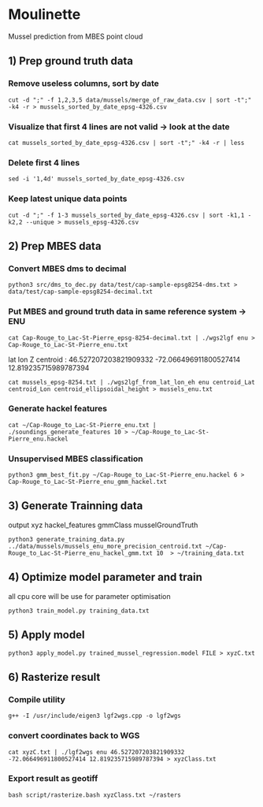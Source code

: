 # Moulinette
Mussel prediction from MBES point cloud
## 1) Prep ground truth data
### Remove useless columns, sort by date
```
cut -d ";" -f 1,2,3,5 data/mussels/merge_of_raw_data.csv | sort -t";" -k4 -r > mussels_sorted_by_date_epsg-4326.csv
```
### Visualize that first 4 lines are not valid -> look at the date
```
cat mussels_sorted_by_date_epsg-4326.csv | sort -t";" -k4 -r | less
```

### Delete first 4 lines
```
sed -i '1,4d' mussels_sorted_by_date_epsg-4326.csv
```

### Keep latest unique data points
```
cut -d ";" -f 1-3 mussels_sorted_by_date_epsg-4326.csv | sort -k1,1 -k2,2 --unique > mussels_epsg-4326.csv
```

## 2) Prep MBES data
### Convert MBES dms to decimal
```
python3 src/dms_to_dec.py data/test/cap-sample-epsg8254-dms.txt > data/test/cap-sample-epsg8254-decimal.txt
```

### Put MBES and ground truth data in same reference system -> ENU
```
cat Cap-Rouge_to_Lac-St-Pierre_epsg-8254-decimal.txt | ./wgs2lgf enu > Cap-Rouge_to_Lac-St-Pierre_enu.txt
```
lat lon Z centroid :  46.527207203821909332 -72.066496911800527414 12.819235715989787394
```
cat mussels_epsg-8254.txt | ./wgs2lgf_from_lat_lon_eh enu centroid_Lat centroid_Lon centroid_ellipsoidal_height > mussels_enu.txt
```

### Generate hackel features
```
cat ~/Cap-Rouge_to_Lac-St-Pierre_enu.txt | ./soundings_generate_features 10 > ~/Cap-Rouge_to_Lac-St-Pierre_enu.hackel
```

### Unsupervised MBES classification
```
python3 gmm_best_fit.py ~/Cap-Rouge_to_Lac-St-Pierre_enu.hackel 6 > Cap-Rouge_to_Lac-St-Pierre_enu_gmm_hackel.txt
```

## 3) Generate Trainning data

output xyz hackel_features gmmClass musselGroundTruth
```
python3 generate_training_data.py ../data/mussels/mussels_enu_more_precision_centroid.txt ~/Cap-Rouge_to_Lac-St-Pierre_enu_hackel_gmm.txt 10  > ~/training_data.txt
```

## 4) Optimize model parameter and train
all cpu core will be use for parameter optimisation
```
python3 train_model.py training_data.txt
```

## 5) Apply model
```
python3 apply_model.py trained_mussel_regression.model FILE > xyzC.txt
```

## 6) Rasterize result
### Compile utility
```
g++ -I /usr/include/eigen3 lgf2wgs.cpp -o lgf2wgs
```
### convert coordinates back to WGS
```
cat xyzC.txt | ./lgf2wgs enu 46.527207203821909332 -72.066496911800527414 12.819235715989787394 > xyzClass.txt
```

### Export result as geotiff
```
bash script/rasterize.bash xyzClass.txt ~/rasters
```
